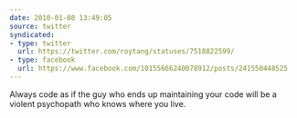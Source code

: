 ```yaml
---
date: 2010-01-08 13:49:05
source: twitter
syndicated:
- type: twitter
  url: https://twitter.com/roytang/statuses/7518822599/
- type: facebook
  url: https://www.facebook.com/10155666240078912/posts/241550448525
---
```


Always code as if the guy who ends up maintaining your code will be a violent psychopath who knows where you live.